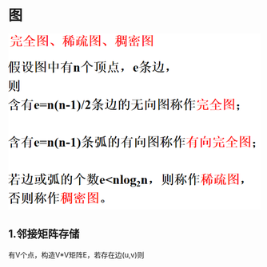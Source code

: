 # 图
![输入图片说明](/imgs/2025-06-14/imfbZVAghdJuGUpt.png)
## 1.邻接矩阵存储
有V个点，构造V*V矩阵E，若存在边(u,v)则

<!--stackedit_data:
eyJoaXN0b3J5IjpbLTIwOTEyNTMxNTBdfQ==
-->